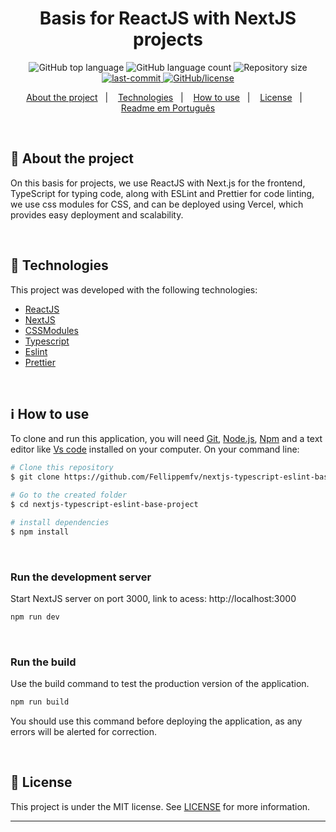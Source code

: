 <h1 align="center">Basis for ReactJS with NextJS projects</h1>

<p align="center">
  <img alt="GitHub top language" src="https://img.shields.io/github/languages/top/Fellippemfv/nest-prisma-swagger-docker-base-project">

  <img alt="GitHub language count" src="https://img.shields.io/github/languages/count/Fellippemfv/nest-prisma-swagger-docker-base-project?color=red">

  <img alt="Repository size" src="https://img.shields.io/github/repo-size/Fellippemfv/nest-prisma-swagger-docker-base-project?color=yellow">

  <a href="https://github.com/Fellippemfv/nest-prisma-swagger-docker-base-project/commits/master">
   <img alt="last-commit" src="https://img.shields.io/github/last-commit/Fellippemfv/nest-prisma-swagger-docker-base-project">
  </a>

  <a href="https://github.com/Fellippemfv/nest-prisma-swagger-docker-base-project/blob/master/LICENSE.md">
   <img alt="GitHub/license" src="https://img.shields.io/github/license/Fellippemfv/nest-prisma-swagger-docker-base-project">
  </a>
</p>

<p align="center">
  <a href="#round_pushpin-about-the-project">About the project</a>&nbsp;&nbsp;&nbsp;|&nbsp;&nbsp;&nbsp;
  <a href="#rocket-technologies">Technologies</a>&nbsp;&nbsp;&nbsp;|&nbsp;&nbsp;&nbsp;
  <a href="#information_source-how-to-use">How to use</a>&nbsp;&nbsp;&nbsp;|&nbsp;&nbsp;&nbsp;
  <a href="#memo-license">License</a>&nbsp;&nbsp;&nbsp;|&nbsp;&nbsp;&nbsp;
  <a href="/docs/readme_pt-BR.md">Readme em Português</a>
</p>

<br>

## :round_pushpin: About the project

On this basis for projects, we use ReactJS with Next.js for the frontend, TypeScript for typing code, along with ESLint and Prettier for code linting, we use css modules for CSS, and can be deployed using Vercel, which provides easy deployment and scalability.

<br>

## :rocket: Technologies

This project was developed with the following technologies:

- [ReactJS](https://legacy.reactjs.org/docs/getting-started.html)
- [NextJS](https://nextjs.org/docs)
- [CSSModules](https://github.com/css-modules/css-modules)
- [Typescript](https://www.typescriptlang.org/docs/)
- [Eslint](https://eslint.org/docs/latest/)
- [Prettier](https://prettier.io/docs/en/options.html)

<br>

## :information_source: How to use

To clone and run this application, you will need [Git](https://git-scm.com), [Node.js](https://nodejs.org/en/), [Npm](https://www.npmjs.com/) and a text editor like [Vs code](https://code.visualstudio.com/) installed on your computer. On your command line:

```bash
# Clone this repository
$ git clone https://github.com/Fellippemfv/nextjs-typescript-eslint-base-project.git

# Go to the created folder
$ cd nextjs-typescript-eslint-base-project

# install dependencies
$ npm install
```

<br>

### Run the development server
Start NextJS server on port 3000, link to acess: http://localhost:3000

```bash
npm run dev
```

<br>

### Run the build

Use the build command to test the production version of the application.
```bash
npm run build
```
You should use this command before deploying the application, as any errors will be alerted for correction.

<br>

## :memo: License

This project is under the MIT license. See [LICENSE](https://github.com/Fellippemfv/nest-prisma-project-concepts/blob/master/LICENSE.md) for more information.

---
